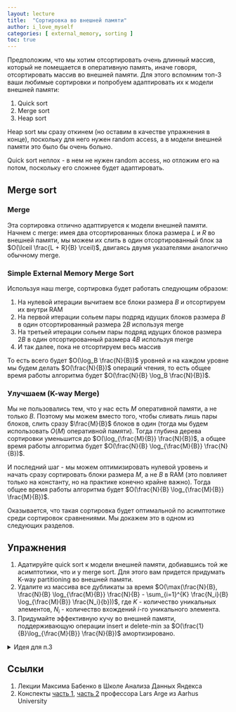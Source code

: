 ```yaml
---
layout: lecture
title:  "Сортировка во внешней памяти"
author: i_love_myself
categories: [ external_memory, sorting ]
toc: true
---
```


Предположим, что мы хотим отсортировать очень длинный массив, который не помещается в оперативную память, иначе говоря, отсортировать массив во внешней памяти. Для этого вспомним топ-3 ваши любимые сортировки и попробуем адаптировать их к модели внешней памяти:

1. Quick sort
2. Merge sort
3. Heap sort

Heap sort мы сразу откинем (но оставим в качестве упражнения в конце), поскольку для него нужен random access, а в модели внешней памяти это было бы очень больно.

Quick sort неплох - в нем не нужен random access, но отложим его на потом, поскольку его сложнее будет адаптировать.

## Merge sort

### Merge

Эта сортировка отлично адаптируется к модели внешней памяти. Начнем с merge: имея два отсортированных блока размера $L$ и $R$ во внешней памяти, мы можем их слить в один отсортированный блок за $O(\lceil \frac{L + R}{B} \rceil)$, двигаясь двумя указателями аналогично обычному merge.

### Simple External Memory Merge Sort

Используя наш merge, сортировка будет работать следующим образом:

1. На нулевой итерации вычитаем все блоки размера $B$ и отсортируем их внутри RAM
2. На первой итерации сольем пары подряд идущих блоков размера $B$ в один отсортированный размера $2B$ используя merge
3. На третьей итерации сольем пары подряд идущих блоков размера $2B$ в один отсортированный размера $4B$ используя merge
4. И так далее, пока не отсортируем весь массив

То есть всего будет $O(\log_B \frac{N}{B})$ уровней и на каждом уровне мы будем делать $O(\frac{N}{B})$ операций чтения, то есть общее время работы алгоритма будет $O(\frac{N}{B} \log_B \frac{N}{B})$.

### Улучшаем (K-way Merge)

Мы не пользовались тем, что у нас есть $M$ оперативной памяти, а не только $B$. Поэтому мы можем вместо того, чтобы сливать лишь пары блоков, слить сразу $\frac{M}{B}$ блоков в один (тогда мы будем использовать $O(M)$ оперативной памяти). Тогда глубина дерева сортировки уменьшится до $O(\log_{\frac{M}{B}} \frac{N}{B})$, а общее время работы алгоритма будет $O(\frac{N}{B} \log_{\frac{M}{B}} \frac{N}{B})$.

И последний шаг - мы можем оптимизировать нулевой уровень и начать сразу сортировать блоки размера $M$, а не $B$ в RAM (это повлияет только на константу, но на практике конечно крайне важно). Тогда общее время работы алгоритма будет $O(\frac{N}{B} \log_{\frac{M}{B}} \frac{M}{B})$.

Оказывается, что такая сортировка будет оптимальной по асимптотике среди сортировок сравнениями. Мы докажем это в одном из следующих разделов.

## Упражнения

1. Адатируйте quick sort к модели внешней памяти, добиавшись той же асимптотики, что и у merge sort. Для этого вам придется придумать K-way partitioning во внешней памяти.
2. Удалите из массива все дубликаты за время $O(\max(\frac{N}{B}, \frac{N}{B} \log_{\frac{M}{B}} \frac{N}{B} - \sum_{i=1}^{K} \frac{N_i}{B} \log_{\frac{M}{B}} \frac{N_i}{b}))$, где $K$ - количество уникальных элементов, $N_i$ - количество вхождений $i$-го уникального элемента.
3. Придумайте эффективную кучу во внешней памяти, поддерживающую операции insert и delete-min за $O(\frac{1}{B}\log_{\frac{M}{B}} \frac{N}{B})$ амортизировано.

<details markdown="1">
<summary>Идея для п.3</summary>
Куча будет иметь $\frac{M}{B}$ детей вместо 2 и хранить в каждом узле $M$ минимальных элементов вместо одного. Для эффективной вставки буферизуем $M$ элементов и вставляем их в кучу батчём после заполнения буфера.
</details>

## Ссылки

1. Лекции Максима Бабенко в Школе Анализа Данных Яндекса
2. Конспекты [часть 1](https://www.slideserve.com/tallys/i-o-algorithms), [часть 2](https://www.cs.helsinki.fi/hecse/events/sada07/lectures/slides/Arge_SADA07large.pdf) профессора Lars Arge из Aarhus University
